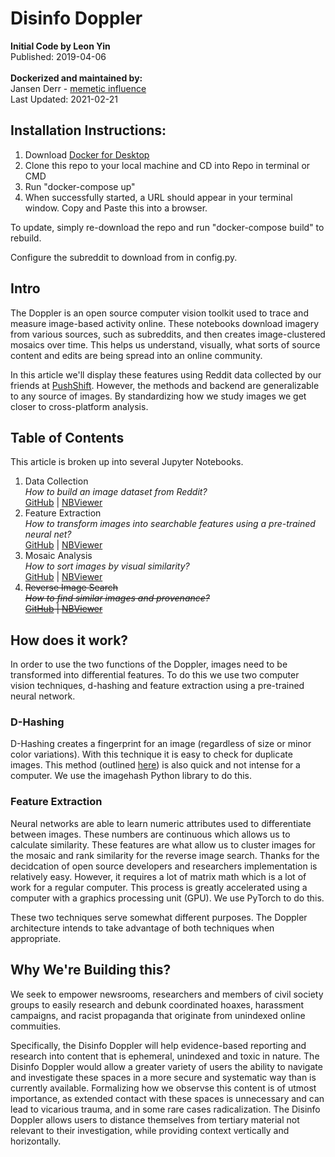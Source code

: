 # Disinfo Doppler
**Initial Code by Leon Yin**<br>
Published: 2019-04-06<br>
<br>
**Dockerized and maintained by:**<br>
Jansen Derr - [memetic influence](www.memeticinfluence.com)<br>
Last Updated: 2021-02-21

## Installation Instructions:

1. Download [Docker for Desktop](https://www.docker.com/products/docker-desktop)
2. Clone this repo to your local machine and CD into Repo in terminal or CMD
3. Run "docker-compose up" 
4. When successfully started, a URL should appear in your terminal window. Copy and Paste this into a browser.

To update, simply re-download the repo and run "docker-compose build" to rebuild.

Configure the subreddit to download from in config.py.

## Intro
The Doppler is an open source computer vision toolkit used to trace and measure image-based activity online. These notebooks download imagery from various sources, such as subreddits, and then creates image-clustered mosaics over time. This helps us understand, visually, what sorts of source content and edits are being spread into an online community. 

In this article we'll display these features using Reddit data collected by our friends at [PushShift](PushShift.io). However, the methods and backend are generalizable to any source of images. By standardizing how we study images we get closer to cross-platform analysis.

## Table of Contents
This article is broken up into several Jupyter Notebooks.
1. Data Collection <br>
    <i>How to build an image dataset from Reddit?</i> <br>
    [GitHub](https://github.com/yinleon/doppler_tutorials/blob/master/1-download-data.ipynb) | [NBViewer](https://nbviewer.jupyter.org/github/yinleon/doppler_tutorials/blob/master/1-download-data.ipynb)  
2. Feature Extraction <br>
    <i>How to transform images into searchable features using a pre-trained neural net?</i> <br>
    [GitHub](lhttps://github.com/yinleon/doppler_tutorials/blob/master/2-feature-extraction.ipynb) | [NBViewer](https://nbviewer.jupyter.org/github/yinleon/doppler_tutorials/blob/master/2-feature-extraction.ipynb)
3. Mosaic Analysis <br>
    <i>How to sort images by visual similarity?</i> <br>
    [GitHub](https://github.com/yinleon/doppler_tutorials/blob/master/3-mosaic-analysis.ipynb) | [NBViewer](https://nbviewer.jupyter.org/github/yinleon/doppler_tutorials/blob/master/3-mosaic-analysis.ipynb)
4. ~~Reverse Image Search <br>
    <i>How to find similar images and provenance?</i> <br>
    [GitHub](https://github.com/yinleon/doppler_tutorials/blob/master/4-reverse-image-search.ipynb) | [NBViewer](https://nbviewer.jupyter.org/github/yinleon/doppler_tutorials/blob/master/4-reverse-image-search.ipynb)~~

## How does it work?
In order to use the two functions of the Doppler, images need to be transformed into differential features. To do this we use two computer vision techniques, d-hashing and feature extraction using a pre-trained neural network.

### D-Hashing
D-Hashing creates a fingerprint for an image (regardless of size or minor color variations). With this technique it is easy to check for duplicate images. This method (outlined [here](http://www.hackerfactor.com/blog/?/archives/529-Kind-of-Like-That.html)) is also quick and not intense for a computer. We use the imagehash Python library to do this.

### Feature Extraction
Neural networks are able to learn numeric attributes used to differentiate between images. These numbers are continuous which allows us to calculate similarity. These features are what allow us to cluster images for the mosaic and rank similarity for the reverse image search. Thanks for the decidcation of open source developers and researchers implementation is relatively easy. However, it requires a lot of matrix math which is a lot of work for a regular computer. This process is greatly accelerated using a computer with a graphics processing unit (GPU). We use PyTorch to do this.

These two techniques serve somewhat different purposes. The Doppler architecture intends to take advantage of both techniques when appropriate.

## Why We're Building this?
We seek to empower newsrooms, researchers and members of civil society groups to easily research and debunk coordinated hoaxes, harassment campaigns, and racist propaganda that originate from unindexed online commuities.

Specifically, the Disinfo Doppler will help evidence-based reporting and research into content that is ephemeral, unindexed and toxic in nature. The Disinfo Doppler would allow a greater variety of users the ability to navigate and investigate these spaces in a more secure and systematic way than is currently available. Formalizing how we observse this content is of utmost importance, as extended contact with these spaces is unnecessary and can lead to vicarious trauma, and in some rare cases radicalization. The Disinfo Doppler allows users to distance themselves from tertiary material not relevant to their investigation, while providing context vertically and horizontally.
